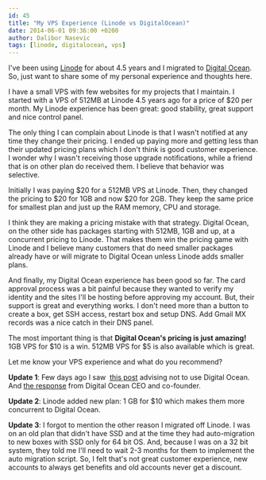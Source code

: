 ```yaml
---
id: 45
title: "My VPS Experience (Linode vs DigitalOcean)"
date: 2014-06-01 09:36:00 +0200
author: Dalibor Nasevic
tags: [linode, digitalocean, vps]
---
```


I've been using [Linode](https://www.linode.com "Linode") for about 4.5 years and I migrated to [Digital Ocean](https://www.digitalocean.com/?refcode=1b34a8d1d224 "Digital Ocean"). So, just want to share some of my personal experience and thoughts here.

I have a small VPS with few websites for my projects that I maintain. I started with a VPS of 512MB at Linode 4.5 years ago for a price of $20 per month. My Linode experience has been great: good stability, great support and nice control panel.

The only thing I can complain about Linode is that I wasn't notified at any time they change their pricing. I ended up paying more and getting less than their updated pricing plans which I don't think is good customer experience. I wonder why I wasn't receiving those upgrade notifications, while a friend that is on other plan do received them. I believe that behavior was selective. 

Initially I was paying $20 for a 512MB VPS at Linode. Then, they changed the pricing to $20 for 1GB and now $20 for 2GB. They keep the same price for smallest plan and just up the RAM memory, CPU and storage.

I think they are making a pricing mistake with that strategy. Digital Ocean, on the other side has packages starting with 512MB, 1GB and up, at a concurrent pricing to Linode. That makes them win the pricing game with Linode and I believe many customers that do need smaller packages already have or will migrate to Digital Ocean unless Linode adds smaller plans.

And finally, my Digital Ocean experience has been good so far. The card approval process was a bit painful because they wanted to verify my identity and the sites I'll be hosting before approving my account. But, their support is great and everything works. I don't need more than a button to create a box, get SSH access, restart box and setup DNS. Add Gmail MX records was a nice catch in their DNS panel.

The most important thing is that **Digital Ocean's pricing is just amazing!** 1GB VPS for $10 is a win. 512MB VPS for $5 is also available which is great.

Let me know your VPS experience and what do you recommend?

**Update 1**: Few days ago I saw  [this post](https://news.ycombinator.com/item?id=6447152 "Stop Using Digital Ocean Now") advising not to use Digital Ocean. And [the response](https://news.ycombinator.com/item?id=6447594 "Stop Using Digital Ocean Now") from Digital Ocean CEO and co-founder.

**Update 2**: Linode added new plan: 1 GB for $10 which makes them more concurrent to Digital Ocean.

**Update 3**: I forgot to mention the other reason I migrated off Linode. I was on an old plan that didn't have SSD and at the time they had auto-migration to new boxes with SSD only for 64 bit OS. And, because I was on a 32 bit system, they told me I'll need to wait 2-3 months for them to implement the auto migration script. So, I felt that's not great customer experience, new accounts to always get benefits and old accounts never get a discount.
